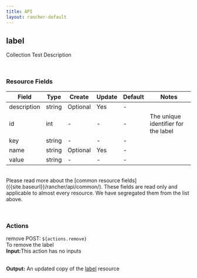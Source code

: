 ```yaml
---
title: API
layout: rancher-default
---
```


## label

Collection Test Description

​
### Resource Fields

Field | Type | Create | Update | Default | Notes
---|---|---|---|---|---
description | string | Optional | Yes | - | 
id | int | - | - | - | The unique identifier for the label
key | string | - | - | - | 
name | string | Optional | Yes | - | 
value | string | - | - | - | 

<br>
Please read more about the [common resource fields]({{site.baseurl}}/rancher/api/common/). 
These fields are read only and applicable to almost every resource. We have segregated them from the list above.
​








​
### Actions

<span class="action">
<span class="header">
remove
<span class="headerright">POST:  <code>${actions.remove}</code></span>
</span>
<div class="action-contents">
To remove the label
<br>

<span class="input">
<strong>Input:</strong>This action has no inputs
<br>

<br>
</span>

<span class="output"><strong>Output:</strong> An updated copy of the <a href="/rancher/api/api-resources/label/">label</a> resource
</span>
</div>
</span>
</span>
</span>

